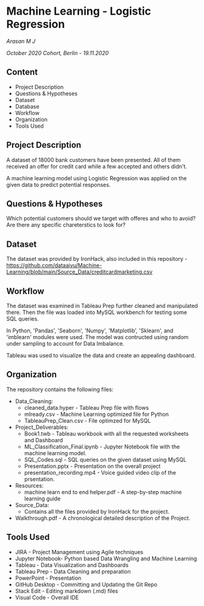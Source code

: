# Machine Learning - Logistic Regression
*Arasan M J*

*October 2020 Cohort, Berlin - 19.11.2020*

## Content

 - Project Description
 - Questions & Hypotheses
 - Dataset
 - Database
 - Workflow
 - Organization
 - Tools Used

## Project Description
A dataset of 18000 bank customers have been presented. All of them received an offer for credit card while a few accepted and others didn't. 

A machine learning model using Logistic Regression was applied on the given data to predict potential responses.

## Questions & Hypotheses

Which potential customers should we target with offeres and who to avoid?
Are there any specific chareterstics to look for?

## Dataset

The dataset was provided by IronHack, also included in this repository - https://github.com/dataaivu/Machine-Learning/blob/main/Source_Data/creditcardmarketing.csv

## Workflow 

The dataset was examined in Tableau Prep further cleaned and manipulated there. Then the file was loaded into MySQL workbench for testing some SQL queries. 

In Python, 'Pandas', 'Seaborn', 'Numpy', 'Matplotlib', 'Sklearn', and 'imblearn' modules were used. The model was contructed using random under sampling to account for Data Imbalance.

Tableau was used to visualize the data and create an appealing dashboard.

## Organization

The repository contains the following files:

 - Data_Cleaning:
	 - cleaned_data.hyper - Tableau Prep file with flows
	 - mlready.csv - Machine Learning optimized file for Python
	 - TableauPrep_Clean.csv - File optimzed for MySQL
 - Project_Deliverables:
	 - Book1.twb - Tableau workbook with all the requested worksheets and Dashboard
	 - ML_Classification_Final.ipynb - Jupyter Notebook file with the machine learning model.
	 - SQL_Codes.sql - SQL queries on the given dataset using MySQL
	 - Presentation.pptx - Presentation on the overall project
	 - presentation_recording.mp4 - Voice guided video clip of the prsentation.
 - Resources:
	 - machine learn end to end helper.pdf - A step-by-step machine learning guide
 - Source_Data:
	 - Contains all the files provided by IronHack for the project.
 - Walkthrough.pdf - A chronological detailed description of the Project.  

## Tools Used

 - JIRA - Project Management using Agile techniques
 - Jupyter Notebook- Python based Data Wrangling and Machine Learning
 - Tableau - Data Visualization and Dashboards
 - Tableau Prep - Data Cleaning and preparation
 - PowerPoint - Presentation
 - GitHub Desktop - Committing and Updating the Git Repo
 - Stack Edit - Editing markdown (.md) files
 - Visual Code - Overall IDE 
 
